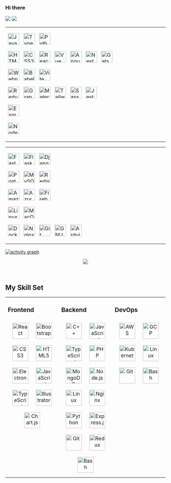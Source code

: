 ### Hi there

<p>
<img src="https://github-readme-stats.vercel.app/api?username=romanxeo&show_icons=true&count_private=true" />
<img src="https://github-readme-stats.vercel.app/api/top-langs/?username=romanxeo&layout=compact&count_private=true" />
</p>

<p>
<span>
<table width="100%">
<tr>
<td valign="top" width="50%">

<div>
<p>
    <a
        href="https://developer.mozilla.org/en-US/docs/Web/JavaScript"
        target="_blank"
        rel="noreferrer"
    ><img
        src="https://raw.githubusercontent.com/danielcranney/readme-generator/main/public/icons/skills/javascript-colored.svg"
        width="36"
        height="36"
        alt="JavaScript"
    /></a><span>&nbsp;&nbsp;&nbsp;</span><a
        href="https://www.typescriptlang.org/"
        target="_blank"
        rel="noreferrer"
    ><img
        src="https://raw.githubusercontent.com/danielcranney/readme-generator/main/public/icons/skills/typescript-colored.svg"
        width="36"
        height="36"
        alt="TypeScript"
    /></a><span>&nbsp;&nbsp;&nbsp;</span><a
        href="https://www.python.org/"
        target="_blank"
        rel="noreferrer"
    ><img
        src="https://raw.githubusercontent.com/danielcranney/readme-generator/main/public/icons/skills/python-colored.svg"
        width="36"
        height="36"
        alt="Python"
    /></a>
</p>

<p>
    <a
        href="https://developer.mozilla.org/en-US/docs/Glossary/HTML5"
        target="_blank"
        rel="noreferrer"
    ><img
        src="https://raw.githubusercontent.com/danielcranney/readme-generator/main/public/icons/skills/html5-colored.svg"
        width="36"
        height="36"
        alt="HTML5"
    /></a><span>&nbsp;&nbsp;&nbsp;</span><a
        href="https://www.w3.org/TR/CSS/#css"
        target="_blank"
        rel="noreferrer"
    ><img
        src="https://raw.githubusercontent.com/danielcranney/readme-generator/main/public/icons/skills/css3-colored.svg"
        width="36"
        height="36"
        alt="CSS3"
    /></a><span>&nbsp;&nbsp;&nbsp;</span><a
        href="https://reactjs.org/"
        target="_blank"
        rel="noreferrer"
    ><img
        src="https://raw.githubusercontent.com/danielcranney/readme-generator/main/public/icons/skills/react-colored.svg"
        width="36"
        height="36"
        alt="React"
    /></a><span>&nbsp;&nbsp;&nbsp;</span><a
        href="https://vuejs.org/"
        target="_blank"
        rel="noreferrer"
    ><img
        src="https://raw.githubusercontent.com/danielcranney/readme-generator/main/public/icons/skills/vuejs-colored.svg"
        width="36"
        height="36"
        alt="Vue"
    /></a><span>&nbsp;&nbsp;&nbsp;</span><a
        href="https://angular.io/"
        target="_blank"
        rel="noreferrer"
    ><img
        src="https://raw.githubusercontent.com/danielcranney/readme-generator/main/public/icons/skills/angularjs-colored.svg"
        width="36"
        height="36"
        alt="Angular"
    /></a><span>&nbsp;&nbsp;&nbsp;</span><a
        href="https://nextjs.org/docs"
        target="_blank"
        rel="noreferrer"
    ><img
        src="https://raw.githubusercontent.com/danielcranney/readme-generator/main/public/icons/skills/nextjs-colored.svg"
        width="36"
        height="36"
        alt="NextJs"
    /></a><span>&nbsp;&nbsp;&nbsp;</span><a
        href="https://www.gatsbyjs.com/"
        target="_blank"
        rel="noreferrer"
    ><img
        src="https://raw.githubusercontent.com/danielcranney/readme-generator/main/public/icons/skills/gatsby-colored.svg"
        width="36"
        height="36"
        alt="Gatsby"
    /></a><span>&nbsp;&nbsp;&nbsp;</span>
</p>

<p>
    <a
        href="https://webpack.js.org/"
        target="_blank"
        rel="noreferrer"
    ><img
        src="https://profilinator.rishav.dev/skills-assets/webpack-original.svg"
        width="36"
        height="36"
        alt="Webpack"
    /></a><span>&nbsp;&nbsp;&nbsp;</span><a
        href="https://babeljs.io/"
        target="_blank"
        rel="noreferrer"
    ><img
        src="https://raw.githubusercontent.com/danielcranney/readme-generator/main/public/icons/skills/babel-colored.svg"
        width="36"
        height="36"
        alt="Babel"
    /></a><span>&nbsp;&nbsp;&nbsp;</span><a
        href="https://vitejs.dev/"
        target="_blank"
        rel="noreferrer"
    ><img
        src="https://raw.githubusercontent.com/danielcranney/readme-generator/main/public/icons/skills/vite-colored.svg"
        width="36"
        height="36"
        alt="Vite"
    /></a><span>&nbsp;&nbsp;&nbsp;</span>
</p>

<p>
    <a
        href="https://redux.js.org/"
        target="_blank"
        rel="noreferrer"
    ><img
        src="https://raw.githubusercontent.com/danielcranney/readme-generator/main/public/icons/skills/redux-colored.svg"
        width="36"
        height="36"
        alt="Redux"
    /></a><span>&nbsp;&nbsp;&nbsp;</span><a
        href="https://graphql.org/"
        target="_blank"
        rel="noreferrer"
    ><img
        src="https://profilinator.rishav.dev/skills-assets/graphql.png"
        alt="GraphQL"
        width="36"
        height="36"
    /></a><span>&nbsp;&nbsp;&nbsp;</span><a
        href="https://mui.com/"
        target="_blank"
        rel="noreferrer"
    ><img
        src="https://raw.githubusercontent.com/danielcranney/readme-generator/main/public/icons/skills/materialui-colored.svg"
        width="36"
        height="36"
        alt="Material UI"
    /></a><span>&nbsp;&nbsp;&nbsp;</span><a
        href="https://tailwindcss.com/"
        target="_blank"
        rel="noreferrer"
    ><img
        src="https://raw.githubusercontent.com/danielcranney/readme-generator/main/public/icons/skills/tailwindcss-colored.svg"
        width="36"
        height="36"
        alt="TailwindCSS"
    /></a><span>&nbsp;&nbsp;&nbsp;</span><a
        href="https://sass-lang.com/"
        target="_blank"
        rel="noreferrer"
    ><img
        src="https://raw.githubusercontent.com/danielcranney/readme-generator/main/public/icons/skills/sass-colored.svg"
        width="36"
        height="36"
        alt="Sass"
    /></a><span>&nbsp;&nbsp;&nbsp;</span><a
        href="https://www.jestjs.io/"
        target="_blank"
        rel="noreferrer"
    ><img
        src="https://profilinator.rishav.dev/skills-assets/jest.svg"
        alt="Jest"
        width="36"
        height="36"
    /></a><span>&nbsp;&nbsp;&nbsp;</span>
</p>

<p>
    <a
        href="https://expressjs.com/"
        target="_blank"
        rel="noreferrer"
    ><img
        src="https://raw.githubusercontent.com/danielcranney/readme-generator/main/public/icons/skills/express-colored.svg"
        width="36"
        height="36"
        alt="Express"
    /></a><span>&nbsp;&nbsp;&nbsp;</span>
</p>

<p>
    <a
        href="https://nodejs.org/en/"
        target="_blank"
        rel="noreferrer"
    ><img
        src="https://raw.githubusercontent.com/danielcranney/readme-generator/main/public/icons/skills/nodejs-colored.svg"
        width="36"
        height="36"
        alt="NodeJS"
    /></a><span>&nbsp;&nbsp;&nbsp;</span>
</p>

</div>
</td>
</tr>
</table>
</span>

<span>
<table width="100%">
<tr>
<td valign="top" width="50%">
<div>

<p>
    <a
        href="https://fastapi.tiangolo.com/"
        target="_blank"
        rel="noreferrer"
    ><img
        src="https://raw.githubusercontent.com/danielcranney/readme-generator/main/public/icons/skills/fastapi-colored.svg"
        width="36"
        height="36"
        alt="Fast API"
    /></a><span>&nbsp;&nbsp;&nbsp;</span><a
        href="https://flask.palletsprojects.com/en/2.0.x/"
        target="_blank"
        rel="noreferrer"
    ><img
        src="https://raw.githubusercontent.com/danielcranney/readme-generator/main/public/icons/skills/flask-colored.svg"
        width="36"
        height="36"
        alt="Flask"
    /></a><span>&nbsp;&nbsp;&nbsp;</span><a
        href="https://www.djangoproject.com/"
        target="_blank"
        rel="noreferrer"
    ><img
        src="https://raw.githubusercontent.com/danielcranney/readme-generator/main/public/icons/skills/django-colored.svg"
        width="36"
        height="36"
        alt="Django"
    /></a><span>&nbsp;&nbsp;&nbsp;</span>
</p>

<p>
    <a
        href="https://www.postgresql.org/"
        target="_blank"
        rel="noreferrer"
    ><img
        src="https://raw.githubusercontent.com/danielcranney/readme-generator/main/public/icons/skills/postgresql-colored.svg"
        width="36"
        height="36"
        alt="PostgreSQL"
    /></a><span>&nbsp;&nbsp;&nbsp;</span><a
        href="https://www.mysql.com/"
        target="_blank"
        rel="noreferrer"
    ><img
        src="https://raw.githubusercontent.com/danielcranney/readme-generator/main/public/icons/skills/mysql-colored.svg"
        width="36"
        height="36"
        alt="MySQL"
    /></a><span>&nbsp;&nbsp;&nbsp;</span><a
        href="https://redis.io/"
        target="_blank"
        rel="noreferrer"
    ><img
        src="https://profilinator.rishav.dev/skills-assets/redis-original-wordmark.svg"
        alt="Redis"
        width="36"
        height="36"
    /></a><span>&nbsp;&nbsp;&nbsp;</span>
</p>

<p>
    <a
        href="https://aws.amazon.com"
        target="_blank"
        rel="noreferrer"
    ><img
        src="https://raw.githubusercontent.com/danielcranney/readme-generator/main/public/icons/skills/aws-colored.svg"
        width="36"
        height="36"
        alt="Amazon Web Services"
    /></a><span>&nbsp;&nbsp;&nbsp;</span><a
        href="https://azure.microsoft.com/en-in/"
        target="_blank"
        rel="noreferrer"
    ><img
        src="https://profilinator.rishav.dev/skills-assets/microsoft_azure-icon.svg"
        alt="Azure"
        width="36"
        height="36"
    /></a><span>&nbsp;&nbsp;&nbsp;</span><a
        href="https://firebase.google.com/"
        target="_blank"
        rel="noreferrer"
    ><img
        src="https://raw.githubusercontent.com/danielcranney/readme-generator/main/public/icons/skills/firebase-colored.svg"
        width="36"
        height="36"
        alt="Firebase"
    /></a><span>&nbsp;&nbsp;&nbsp;</span>
</p>

<p>
    <a
        href="https://www.linux.org/"
        target="_blank"
        rel="noreferrer"
    ><img
        src="https://profilinator.rishav.dev/skills-assets/linux-original.svg"
        alt="Linux"
        width="36"
        height="36"
    /></a><span>&nbsp;&nbsp;&nbsp;</span><a
        href="https://apple.com"
        target="_blank"
        rel="noreferrer"
    ><img
        src="https://raw.githubusercontent.com/danielcranney/readme-generator/main/public/icons/skills/macos-colored.svg"
        width="36"
        height="36"
        alt="MacOS"
    /></a><span>&nbsp;&nbsp;&nbsp;</span>
</p>

<p>
    <a
        href="https://www.docker.com/" target="_blank"
        rel="noreferrer"
    ><img
        src="https://raw.githubusercontent.com/danielcranney/readme-generator/main/public/icons/skills/docker-colored.svg"
        width="36"
        height="36"
        alt="Docker"
    /></a><span>&nbsp;&nbsp;&nbsp;</span><a
        href="https://www.nginx.com/"
        target="_blank"
        rel="noreferrer"
    ><img
        src="https://profilinator.rishav.dev/skills-assets/nginx-original.svg"
        alt="Nginx"
        width="36"
        height="36"
    /></a><span>&nbsp;&nbsp;&nbsp;</span><a
        href="https://github.com/"
        target="_blank"
        rel="noreferrer"
    ><img
        src="https://profilinator.rishav.dev/skills-assets/git-scm-icon.svg"
        alt="Git"
        width="36"
        height="36"
    /></a><span>&nbsp;&nbsp;&nbsp;</span><a
        href="https://www.gnu.org/software/bash/"
        target="_blank"
        rel="noreferrer"
    ><img
        src="https://raw.githubusercontent.com/danielcranney/readme-generator/main/public/icons/skills/gnubash.svg"
        width="36"
        height="36"
        alt="GNU Bash"
    /></a><span>&nbsp;&nbsp;&nbsp;</span><a
        href="https://store.arduino.cc/?gclid=Cj0KCQjw2eilBhCCARIsAG0Pf8uueBifykWcsSS4LPESeGQfxGVKJYnzV7bz471XfknQJy_1VINVWM8aAkLtEALw_wcB"
        target="_blank"
        rel="noreferrer"
    ><img
        src="https://raw.githubusercontent.com/danielcranney/readme-generator/main/public/icons/skills/arduino-colored.svg"
        width="36"
        height="36"
        alt="Arduino"
    /></a><span>&nbsp;&nbsp;&nbsp;</span>
</p>

</div>
</td>
</tr>
</table>
</span>
</p>

[![activity graph](https://github-readme-activity-graph.vercel.app/graph?username=romanxeo&bg_color=fff&color=444&line=888&radius=12&height=400&grid=false&hide_border=false)](https://github.com/ashutosh00710/github-readme-activity-graph)

<p align="center">
  <img src="https://capsule-render.vercel.app/api?type=waving&color=gradient&height=60&section=footer"/>
</p>


<br/>  


## My Skill Set
<table><tr><td valign="top" width="33%">



### Frontend
<div align="center">  
<a href="https://reactjs.org/" target="_blank"><img style="margin: 10px" src="https://profilinator.rishav.dev/skills-assets/react-original-wordmark.svg" alt="React" height="50" /></a>  
<a href="https://getbootstrap.com/docs/3.4/javascript/" target="_blank"><img style="margin: 10px" src="https://profilinator.rishav.dev/skills-assets/bootstrap-plain.svg" alt="Bootstrap" height="50" /></a>  
<a href="https://www.w3schools.com/css/" target="_blank"><img style="margin: 10px" src="https://profilinator.rishav.dev/skills-assets/css3-original-wordmark.svg" alt="CSS3" height="50" /></a>  
<a href="https://en.wikipedia.org/wiki/HTML5" target="_blank"><img style="margin: 10px" src="https://profilinator.rishav.dev/skills-assets/html5-original-wordmark.svg" alt="HTML5" height="50" /></a>  
<a href="https://www.electronjs.org/" target="_blank"><img style="margin: 10px" src="https://profilinator.rishav.dev/skills-assets/electron-original.svg" alt="Electron" height="50" /></a>  
<a href="https://www.javascript.com/" target="_blank"><img style="margin: 10px" src="https://profilinator.rishav.dev/skills-assets/javascript-original.svg" alt="JavaScript" height="50" /></a>  
<a href="https://www.typescriptlang.org/" target="_blank"><img style="margin: 10px" src="https://profilinator.rishav.dev/skills-assets/typescript-original.svg" alt="TypeScript" height="50" /></a>  
<a href="https://www.adobe.com/in/products/illustrator.html" target="_blank"><img style="margin: 10px" src="https://profilinator.rishav.dev/skills-assets/adobe_illustrator-icon.svg" alt="Illustrator" height="50" /></a>  
<a href="https://www.chartjs.org/" target="_blank"><img style="margin: 10px" src="https://profilinator.rishav.dev/skills-assets/logo-title.svg" alt="Chart.js" height="50" /></a>  
</div>

</td><td valign="top" width="33%">



### Backend
<div align="center">  
<a href="https://www.cplusplus.com/" target="_blank"><img style="margin: 10px" src="https://profilinator.rishav.dev/skills-assets/cplusplus-original.svg" alt="C++" height="50" /></a>  
<a href="https://www.javascript.com/" target="_blank"><img style="margin: 10px" src="https://profilinator.rishav.dev/skills-assets/javascript-original.svg" alt="JavaScript" height="50" /></a>  
<a href="https://www.typescriptlang.org/" target="_blank"><img style="margin: 10px" src="https://profilinator.rishav.dev/skills-assets/typescript-original.svg" alt="TypeScript" height="50" /></a>  
<a href="https://www.php.net/" target="_blank"><img style="margin: 10px" src="https://profilinator.rishav.dev/skills-assets/php-original.svg" alt="PHP" height="50" /></a>  
<a href="https://www.mongodb.com/" target="_blank"><img style="margin: 10px" src="https://profilinator.rishav.dev/skills-assets/mongodb-original-wordmark.svg" alt="MongoDB" height="50" /></a>  
<a href="https://nodejs.org/" target="_blank"><img style="margin: 10px" src="https://profilinator.rishav.dev/skills-assets/nodejs-original-wordmark.svg" alt="Node.js" height="50" /></a>  
<a href="https://www.linux.org/" target="_blank"><img style="margin: 10px" src="https://profilinator.rishav.dev/skills-assets/linux-original.svg" alt="Linux" height="50" /></a>  
<a href="https://www.nginx.com/" target="_blank"><img style="margin: 10px" src="https://profilinator.rishav.dev/skills-assets/nginx-original.svg" alt="Nginx" height="50" /></a>  
<a href="https://www.python.org/" target="_blank"><img style="margin: 10px" src="https://profilinator.rishav.dev/skills-assets/python-original.svg" alt="Python" height="50" /></a>  
<a href="https://expressjs.com/" target="_blank"><img style="margin: 10px" src="https://profilinator.rishav.dev/skills-assets/express-original-wordmark.svg" alt="Express.js" height="50" /></a>  
<a href="https://github.com/" target="_blank"><img style="margin: 10px" src="https://profilinator.rishav.dev/skills-assets/git-scm-icon.svg" alt="Git" height="50" /></a>  
<a href="https://redux.js.org/" target="_blank"><img style="margin: 10px" src="https://profilinator.rishav.dev/skills-assets/redux-original.svg" alt="Redux" height="50" /></a>  
<a href="https://www.gnu.org/software/bash/" target="_blank"><img style="margin: 10px" src="https://profilinator.rishav.dev/skills-assets/gnu_bash-icon.svg" alt="Bash" height="50" /></a>  
</div>

</td><td valign="top" width="33%">



### DevOps
<div align="center">  
<a href="https://aws.amazon.com/" target="_blank"><img style="margin: 10px" src="https://profilinator.rishav.dev/skills-assets/amazonwebservices-original-wordmark.svg" alt="AWS" height="50" /></a>  
<a href="https://cloud.google.com/" target="_blank"><img style="margin: 10px" src="https://profilinator.rishav.dev/skills-assets/google_cloud-icon.svg" alt="GCP" height="50" /></a>  
<a href="https://kubernetes.io/" target="_blank"><img style="margin: 10px" src="https://profilinator.rishav.dev/skills-assets/kubernetes-icon.svg" alt="Kubernetes" height="50" /></a>  
<a href="https://www.linux.org/" target="_blank"><img style="margin: 10px" src="https://profilinator.rishav.dev/skills-assets/linux-original.svg" alt="Linux" height="50" /></a>  
<a href="https://github.com/" target="_blank"><img style="margin: 10px" src="https://profilinator.rishav.dev/skills-assets/git-scm-icon.svg" alt="Git" height="50" /></a>  
<a href="https://www.gnu.org/software/bash/" target="_blank"><img style="margin: 10px" src="https://profilinator.rishav.dev/skills-assets/gnu_bash-icon.svg" alt="Bash" height="50" /></a>  
</div>

</td></tr></table>  

<br/>  
